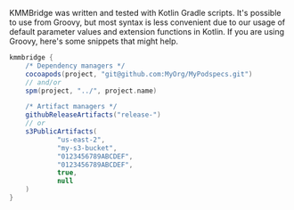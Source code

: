 KMMBridge was written and tested with Kotlin Gradle scripts. It's possible to use from Groovy, but most syntax is less
convenient due to our usage of default parameter values and extension functions in Kotlin. If you are using Groovy,
here's some snippets that might help.

```groovy
kmmbridge {
    /* Dependency managers */
    cocoapods(project, "git@github.com:MyOrg/MyPodspecs.git")
    // and/or
    spm(project, "../", project.name)

    /* Artifact managers */
    githubReleaseArtifacts("release-")
    // or
    s3PublicArtifacts(
            "us-east-2",
            "my-s3-bucket",
            "0123456789ABCDEF",
            "0123456789ABCDEF",
            true,
            null
    )
}
```
